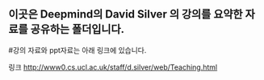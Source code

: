 ## 이곳은 Deepmind의 David Silver 의 강의를 요약한 자료를 공유하는 폴더입니다.

#강의 자료와 ppt자료는 아래 링크에 있습니다.

링크 http://www0.cs.ucl.ac.uk/staff/d.silver/web/Teaching.html
